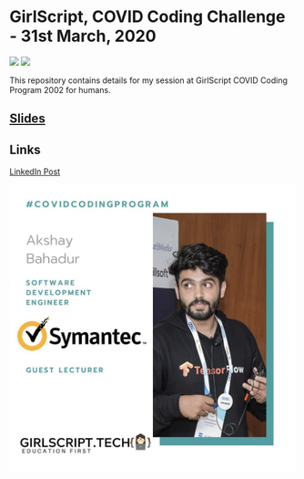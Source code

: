 # GirlScript, COVID Coding Challenge - 31st March, 2020
 [![](https://img.shields.io/github/license/sourcerer-io/hall-of-fame.svg?colorB=ff0000)](https://github.com/akshaybahadur21/Emojinator/blob/master/LICENSE.md)  [![](https://img.shields.io/badge/Akshay-Bahadur-brightgreen.svg?colorB=ff0000)](https://akshaybahadur.com)

This repository contains details for my session at GirlScript COVID Coding Program 2002 for humans.

## [Slides](https://docs.google.com/presentation/d/1sFhdeM2l2tnnnmmVZlU43NZ5lHofRJwiNPXdKpN9FSo/edit?usp=sharing)

## Links

[LinkedIn Post](https://www.linkedin.com/posts/anubhamane_covidcodingprogram-girlscript-techeducation-activity-6648276301515980800-fF16)

<img src = "https://github.com/akshaybahadur21/GirlScript-2020/blob/master/girlscript.jpg">
